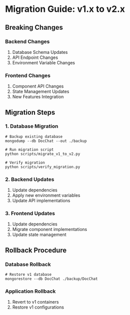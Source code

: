 # Migration Guide: v1.x to v2.x

## Breaking Changes

### Backend Changes
1. Database Schema Updates
2. API Endpoint Changes
3. Environment Variable Changes

### Frontend Changes
1. Component API Changes
2. State Management Updates
3. New Features Integration

## Migration Steps

### 1. Database Migration
    # Backup existing database
    mongodump --db DocChat --out ./backup

    # Run migration script
    python scripts/migrate_v1_to_v2.py

    # Verify migration
    python scripts/verify_migration.py

### 2. Backend Updates
1. Update dependencies
2. Apply new environment variables
3. Update API implementations

### 3. Frontend Updates
1. Update dependencies
2. Migrate component implementations
3. Update state management

## Rollback Procedure

### Database Rollback
    # Restore v1 database
    mongorestore --db DocChat ./backup/DocChat

### Application Rollback
1. Revert to v1 containers
2. Restore v1 configurations 